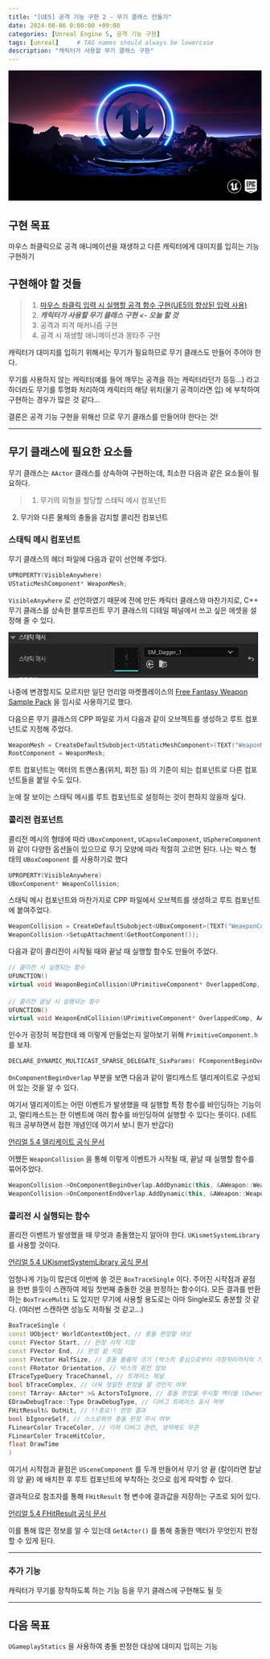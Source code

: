 ```yaml
---
title: "[UE5] 공격 기능 구현 2 - 무기 클래스 만들기"
date: 2024-08-06 0:00:00 +09:00
categories: [Unreal Engine 5, 공격 기능 구현]
tags: [unreal]     # TAG names should always be lowercase
description: "캐릭터가 사용할 무기 클래스 구현"
---
```


![](assets/img/posts/UE5.png)

## 구현 목표
마우스 좌클릭으로 공격 애니메이션을 재생하고 다른 캐릭터에게 대미지를 입히는 기능 구현하기
## 구현해야 할 것들
>1. [마우스 좌클릭 입력 시 실행할 공격 함수 구현(UE5의 향상된 입력 사용)](https://w9865t.github.io/posts/UE5-Attack-Enhanced-Input/)
>2. _**캐릭터가 사용할 무기 클래스 구현 <- 오늘 할 것**_
>3. 공격과 피격 매커니즘 구현
>4. 공격 시 재생할 애니메이션과 몽타주 구현

캐릭터가 대미지를 입히기 위해서는 무기가 필요하므로 무기 클래스도 만들어 주어야 한다.

무기를 사용하지 않는 캐릭터(예를 들어 깨무는 공격을 하는 캐릭터라던가 등등...) 라고 하더라도 무기를 투명화 처리하여 캐릭터의 해당 위치(물기 공격이라면 입) 에 부착하여 구현하는 경우가 많은 것 같다...

결론은 공격 기능 구현을 위해선 므로 무기 클래스를 만들어야 한다는 것!

***
## 무기 클래스에 필요한 요소들
무기 클래스는 `AActor` 클래스를 상속하여 구현하는데, 최소한 다음과 같은 요소들이 필요하다.
> 1. 무기의 외형을 할당할 스태틱 메시 컴포넌트
2. 무기와 다른 물체의 충돌을 감지할 콜리전 컴포넌트

### 스태틱 메시 컴포넌트
무기 클래스의 헤더 파일에 다음과 같이 선언해 주었다.
```cpp
UPROPERTY(VisibleAnywhere)
UStaticMeshComponent* WeaponMesh;
```
`VisibleAnywhere` 로 선언하였기 때문에 전에 만든 캐릭터 클래스와 마찬가지로, C++ 무기 클래스를 상속한 블루프린트 무기 클래스의 디테일 패널에서 쓰고 싶은 에셋을 설정해 줄 수 있다.

![](assets/img/posts/UE5-Attack-Weapon-Class/WeaponMesh.png)

나중에 변경할지도 모르지만 일단 언리얼 마켓플레이스의 [Free Fantasy Weapon Sample Pack](https://www.unrealengine.com/marketplace/ko/product/e4494c76c3b348aba7ef9b263a6dd496?lang=ko) 을 임시로 사용하기로 했다.

다음으론 무기 클래스의 CPP 파일로 가서 다음과 같이 오브젝트를 생성하고 루트 컴포넌트로 지정해 주었다.
```cpp
WeaponMesh = CreateDefaultSubobject<UStaticMeshComponent>(TEXT("WeaponMesh"));
RootComponent = WeaponMesh;
```
루트 컴포넌트는 액터의 트랜스폼(위치, 회전 등) 의 기준이 되는 컴포넌트로 다른 컴포넌트들을 붙일 수도 있다.

눈에 잘 보이는 스태틱 메시를 루트 컴포넌트로 설정하는 것이 편하지 않을까 싶다.

### 콜리전 컴포넌트
콜리전 메시의 형태에 따라 `UBoxComponent`, `UCapsuleComponent`, `USphereComponent` 와 같이 다양한 옵션들이 있으므로 무기 모양에 따라 적절히 고르면 된다. 나는 박스 형태의 `UBoxComponent` 를 사용하기로 했다
```cpp
UPROPERTY(VisibleAnywhere)
UBoxComponent* WeaponCollision;
```

스태틱 메시 컴포넌트와 마찬가지로 CPP 파일에서 오브젝트를 생성하고 루트 컴포넌트에 붙여주었다.
```cpp
WeaponCollision = CreateDefaultSubobject<UBoxComponent>(TEXT("WeaeponCollision"));
WeaponCollision->SetupAttachment(GetRootComponent());
```


다음과 같이 콜리전이 시작될 때와 끝날 때 실행할 함수도 만들어 주었다.

```cpp
// 콜리전 시 실행되는 함수
UFUNCTION()
virtual void WeaponBeginCollision(UPrimitiveComponent* OverlappedComp, AActor* OtherActor, UPrimitiveComponent* OtherComp, int32 OtherBodyIndex, bool bFromSweep, const FHitResult& SweepResult);

// 콜리전 끝날 시 실행되는 함수
UFUNCTION()
virtual void WeaponEndCollision(UPrimitiveComponent* OverlappedComp, AActor* OtherActor, UPrimitiveComponent* OtherComp, int32 OtherBodyIndex);
```

인수가 굉장히 복잡한데 왜 이렇게 만들었는지 알아보기 위해 `PrimitiveComponent.h` 를 보자.

```cpp
DECLARE_DYNAMIC_MULTICAST_SPARSE_DELEGATE_SixParams( FComponentBeginOverlapSignature, UPrimitiveComponent, OnComponentBeginOverlap, UPrimitiveComponent*, OverlappedComponent, AActor*, OtherActor, UPrimitiveComponent*, OtherComp, int32, OtherBodyIndex, bool, bFromSweep, const FHitResult &, SweepResult);
```
`OnComponentBeginOverlap` 부분을 보면 다음과 같이 멀티캐스트 델리게이트로 구성되어 있는 것을 알 수 있다.

여기서 델리게이트는 어떤 이벤트가 발생했을 때 실행할 특정 함수를 바인딩하는 기능이고, 멀티캐스트는 한 이벤트에 여러 함수를 바인딩하여 실행할 수 있다는 뜻이다. (네트워크 공부하면서 접한 개념인데 여기서 보니 뭔가 반갑다)

[언리얼 5.4 델리케이트 공식 문서 ](https://dev.epicgames.com/documentation/ko-kr/unreal-engine/delegates-and-lamba-functions-in-unreal-engine?application_version=5.4)

어쨌든 `WeaponCollision` 을 통해 이렇게 이벤트가 시작될 때, 끝날 때 실행할 함수를 묶어주었다.
```cpp
WeaponCollision->OnComponentBeginOverlap.AddDynamic(this, &AWeapon::WeaponBeginCollision);
WeaponCollision->OnComponentEndOverlap.AddDynamic(this, &AWeapon::WeaponEndCollision);
```

### 콜리전 시 실행되는 함수
콜리전 이벤트가 발생했을 때 무엇과 충돌했는지 알아야 한다. `UKismetSystemLibrary` 를 사용할 것이다.

[언리얼 5.4 UKismetSystemLibrary 공식 문서](https://dev.epicgames.com/documentation/ko-kr/unreal-engine/API/Runtime/Engine/Kismet/UKismetSystemLibrary)

엄청나게 기능이 많은데 이번에 쓸 것은 `BoxTraceSingle` 이다. 주어진 시작점과 끝점을 한번 쓸듯이 스캔하여 제일 첫번째 충돌한 것을 판정하는 함수이다. 모든 결과를 반환하는 `BoxTraceMulti` 도 있지만 무기에 사용할 용도로는 아마 Single로도 충분할 것 같다. (여러번 스캔하면 성능도 저하될 것 같고...)

```cpp
BoxTraceSingle (
const UObject* WorldContextObject, // 충돌 판정할 대상
const FVector Start, // 판정 시작 지점
const FVector End, // 판정 끝 지점
const FVector HalfSize, // 충돌 볼륨의 크기 (박스의 중심으로부터 가장자리까지의 거리)
const FRotator Orientation, // 박스의 회전 정보
ETraceTypeQuery TraceChannel, // 트레이스 채널
bool bTraceComplex, // 더욱 정밀한 판정을 할 것인지 여부
const TArray< AActor* >& ActorsToIgnore, // 충돌 판정을 무시할 액터들 (Owner, Instigator 는 일단 넣는게 좋음)
EDrawDebugTrace::Type DrawDebugType, // 디버그 트레이스 표시 여부
FHitResult& OutHit, // !!중요!! 판정 결과
bool bIgnoreSelf, // 스스로와의 충돌 판정 무시 여부
FLinearColor TraceColor, // 이하 디버그 관련, 생략해도 무관
FLinearColor TraceHitColor,
float DrawTime
)
```
여기서 시작점과 끝점은 `USceneComponent` 를 두개 만들어서 무기 양 끝 (칼이라면 칼날의 양 끝) 에 배치한 후 루트 컴포넌트에 부착하는 것으로 쉽게 파악할 수 있다.

결과적으로 참조자를 통해 `FHitResult` 형 변수에 결과값을 저장하는 구조로 되어 있다.

[언리얼 5.4 FHitResult 공식 문서](https://dev.epicgames.com/documentation/en-us/unreal-engine/API/Runtime/Engine/Engine/FHitResult?application_version=5.4)

이를 통해 많은 정보를 알 수 있는데 `GetActor()` 를 통해 충돌한 액터가 무엇인지 판정할 수 있게 된다.

***
### 추가 기능
캐릭터가 무기를 장착하도록 하는 기능 등을 무기 클래스에 구현해도 될 듯

***
## 다음 목표
`UGameplayStatics` 을 사용하여 충돌 판정한 대상에 대미지 입히는 기능
